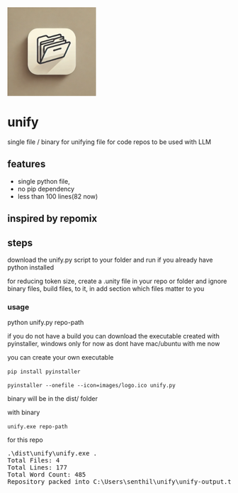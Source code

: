 
<img src="https://github.com/muonium-ai/unify/blob/main/images/logo.webp" alt="Unify Logo" width="200"/>

# unify
single file / binary for unifying file for code repos to be used with LLM

## features
- single python file, 
- no pip dependency
- less than 100 lines(82 now)

## inspired by repomix


## steps

download the unify.py script to your folder and run if you already have python installed

for reducing token size, create a .unity file in your repo or folder and ignore binary files, build files, to it, in add section which files matter to you

### usage
python unify.py repo-path

if you do not have a build you can download the executable created with pyinstaller, windows only for now as dont have mac/ubuntu with me now

you can create your own executable 

`pip install pyinstaller`

`pyinstaller --onefile --icon=images/logo.ico unify.py`

binary will be in the dist/ folder

with binary

`unify.exe repo-path`

for this repo
<pre>
.\dist\unify\unify.exe .
Total Files: 4
Total Lines: 177
Total Word Count: 485
Repository packed into C:\Users\senthil\unify\unify-output.txt
</pre>